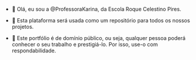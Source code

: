 - 👋 Olá, eu sou a @ProfessoraKarina, da Escola Roque Celestino Pires.

- 👀 Esta plataforma será usada como um repositório para todos os nossos projetos.
  
- 🌱 Este portfólio é de domínio público, ou seja, qualquer pessoa poderá conhecer o seu trabalho e prestigiá-lo. Por isso, use-o com respondabilidade.

